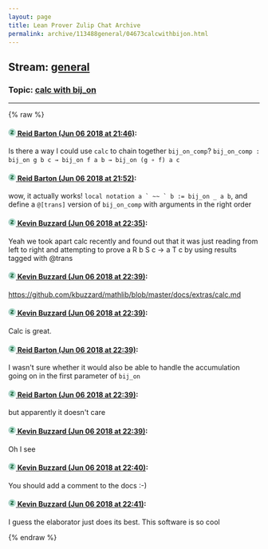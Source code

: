 ```yaml
---
layout: page
title: Lean Prover Zulip Chat Archive 
permalink: archive/113488general/04673calcwithbijon.html
---
```


## Stream: [general](index.html)
### Topic: [calc with bij_on](04673calcwithbijon.html)

---


{% raw %}
#### [![Click to go to Zulip](../../assets/img/zulip2.png) Reid Barton (Jun 06 2018 at 21:46)](https://leanprover.zulipchat.com/#narrow/stream/113488-general/topic/calc%20with%20bij_on/near/127674091):
Is there a way I could use `calc` to chain together `bij_on_comp`?
`bij_on_comp : bij_on g b c → bij_on f a b → bij_on (g ∘ f) a c`

#### [![Click to go to Zulip](../../assets/img/zulip2.png) Reid Barton (Jun 06 2018 at 21:52)](https://leanprover.zulipchat.com/#narrow/stream/113488-general/topic/calc%20with%20bij_on/near/127674456):
wow, it actually works! ``local notation a ` ~~ ` b := bij_on _ a b``, and define a `@[trans]` version of `bij_on_comp` with arguments in the right order

#### [![Click to go to Zulip](../../assets/img/zulip2.png) Kevin Buzzard (Jun 06 2018 at 22:35)](https://leanprover.zulipchat.com/#narrow/stream/113488-general/topic/calc%20with%20bij_on/near/127676519):
Yeah we took apart calc recently and found out that it was just reading from left to right and attempting to prove a R b S c -> a T c by using results tagged with @trans

#### [![Click to go to Zulip](../../assets/img/zulip2.png) Kevin Buzzard (Jun 06 2018 at 22:39)](https://leanprover.zulipchat.com/#narrow/stream/113488-general/topic/calc%20with%20bij_on/near/127676710):
https://github.com/kbuzzard/mathlib/blob/master/docs/extras/calc.md

#### [![Click to go to Zulip](../../assets/img/zulip2.png) Kevin Buzzard (Jun 06 2018 at 22:39)](https://leanprover.zulipchat.com/#narrow/stream/113488-general/topic/calc%20with%20bij_on/near/127676713):
Calc is great.

#### [![Click to go to Zulip](../../assets/img/zulip2.png) Reid Barton (Jun 06 2018 at 22:39)](https://leanprover.zulipchat.com/#narrow/stream/113488-general/topic/calc%20with%20bij_on/near/127676725):
I wasn't sure whether it would also be able to handle the accumulation going on in the first parameter of `bij_on`

#### [![Click to go to Zulip](../../assets/img/zulip2.png) Reid Barton (Jun 06 2018 at 22:39)](https://leanprover.zulipchat.com/#narrow/stream/113488-general/topic/calc%20with%20bij_on/near/127676729):
but apparently it doesn't care

#### [![Click to go to Zulip](../../assets/img/zulip2.png) Kevin Buzzard (Jun 06 2018 at 22:39)](https://leanprover.zulipchat.com/#narrow/stream/113488-general/topic/calc%20with%20bij_on/near/127676731):
Oh I see

#### [![Click to go to Zulip](../../assets/img/zulip2.png) Kevin Buzzard (Jun 06 2018 at 22:40)](https://leanprover.zulipchat.com/#narrow/stream/113488-general/topic/calc%20with%20bij_on/near/127676784):
You should add a comment to the docs :-)

#### [![Click to go to Zulip](../../assets/img/zulip2.png) Kevin Buzzard (Jun 06 2018 at 22:41)](https://leanprover.zulipchat.com/#narrow/stream/113488-general/topic/calc%20with%20bij_on/near/127676823):
I guess the elaborator just does its best. This software is so cool


{% endraw %}
